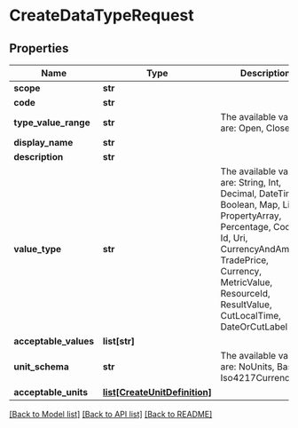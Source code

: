 # CreateDataTypeRequest

## Properties
Name | Type | Description | Notes
------------ | ------------- | ------------- | -------------
**scope** | **str** |  | 
**code** | **str** |  | 
**type_value_range** | **str** | The available values are: Open, Closed | 
**display_name** | **str** |  | 
**description** | **str** |  | 
**value_type** | **str** | The available values are: String, Int, Decimal, DateTime, Boolean, Map, List, PropertyArray, Percentage, Code, Id, Uri, CurrencyAndAmount, TradePrice, Currency, MetricValue, ResourceId, ResultValue, CutLocalTime, DateOrCutLabel | 
**acceptable_values** | **list[str]** |  | [optional] 
**unit_schema** | **str** | The available values are: NoUnits, Basic, Iso4217Currency | [optional] 
**acceptable_units** | [**list[CreateUnitDefinition]**](CreateUnitDefinition.md) |  | [optional] 

[[Back to Model list]](../README.md#documentation-for-models) [[Back to API list]](../README.md#documentation-for-api-endpoints) [[Back to README]](../README.md)


